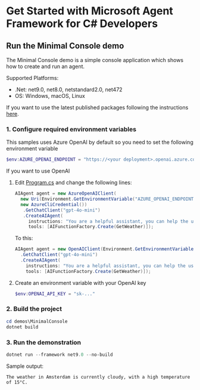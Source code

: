 # Get Started with Microsoft Agent Framework for C# Developers

## Run the Minimal Console demo

The Minimal Console demo is a simple console application which shows how to create and run an agent.

Supported Platforms:
- .Net: net9.0, net8.0, netstandard2.0, net472 
- OS: Windows, macOS, Linux

If you want to use the latest published packages following the instructions [here](../docs/FAQS.md).

### 1. Configure required environment variables

This samples uses Azure OpenAI by default so you need to set the following environment variable

``` powershell
$env:AZURE_OPENAI_ENDPOINT = "https://<your deployment>.openai.azure.com/"
```

If you want to use OpenAI

1. Edit [Program.cs](./demos/MinimalConsole/Program.cs) and change the following lines:
    ```csharp
    AIAgent agent = new AzureOpenAIClient(
      new Uri(Environment.GetEnvironmentVariable("AZURE_OPENAI_ENDPOINT")!),
      new AzureCliCredential())
       .GetChatClient("gpt-4o-mini")
       .CreateAIAgent(
         instructions: "You are a helpful assistant, you can help the user with weather information.",
         tools: [AIFunctionFactory.Create(GetWeather)]);
    ```
    To this:
    ```csharp
    AIAgent agent = new OpenAIClient(Environment.GetEnvironmentVariable("OPENAI_API_KEY")!)
      .GetChatClient("gpt-4o-mini")
      .CreateAIAgent(
        instructions: "You are a helpful assistant, you can help the user with weather information.",
        tools: [AIFunctionFactory.Create(GetWeather)]);
    ```
2. Create an environment variable with your OpenAI key 
    ``` powershell
    $env:OPENAI_API_KEY = "sk-..."
    ```

### 2. Build the project

```powershell
cd demos\MinimalConsole
dotnet build
```

### 3. Run the demonstration

``` powershell
dotnet run --framework net9.0 --no-build
```

Sample output:

```
The weather in Amsterdam is currently cloudy, with a high temperature of 15°C.
```

